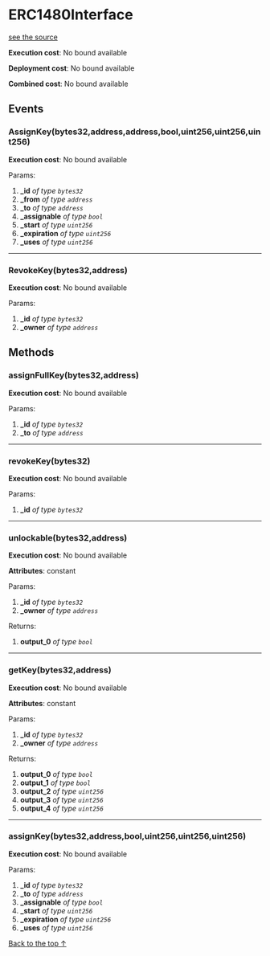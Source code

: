 # ERC1480Interface
[see the source](git+https://github.com/daostack/access_control/tree/master/contracts/ERC1480Interface.sol)


**Execution cost**: No bound available

**Deployment cost**: No bound available

**Combined cost**: No bound available


## Events
### AssignKey(bytes32,address,address,bool,uint256,uint256,uint256)


**Execution cost**: No bound available


Params:

1. **_id** *of type `bytes32`*
2. **_from** *of type `address`*
3. **_to** *of type `address`*
4. **_assignable** *of type `bool`*
5. **_start** *of type `uint256`*
6. **_expiration** *of type `uint256`*
7. **_uses** *of type `uint256`*

--- 
### RevokeKey(bytes32,address)


**Execution cost**: No bound available


Params:

1. **_id** *of type `bytes32`*
2. **_owner** *of type `address`*


## Methods
### assignFullKey(bytes32,address)


**Execution cost**: No bound available


Params:

1. **_id** *of type `bytes32`*
2. **_to** *of type `address`*


--- 
### revokeKey(bytes32)


**Execution cost**: No bound available


Params:

1. **_id** *of type `bytes32`*


--- 
### unlockable(bytes32,address)


**Execution cost**: No bound available

**Attributes**: constant


Params:

1. **_id** *of type `bytes32`*
2. **_owner** *of type `address`*

Returns:


1. **output_0** *of type `bool`*

--- 
### getKey(bytes32,address)


**Execution cost**: No bound available

**Attributes**: constant


Params:

1. **_id** *of type `bytes32`*
2. **_owner** *of type `address`*

Returns:


1. **output_0** *of type `bool`*
2. **output_1** *of type `bool`*
3. **output_2** *of type `uint256`*
4. **output_3** *of type `uint256`*
5. **output_4** *of type `uint256`*

--- 
### assignKey(bytes32,address,bool,uint256,uint256,uint256)


**Execution cost**: No bound available


Params:

1. **_id** *of type `bytes32`*
2. **_to** *of type `address`*
3. **_assignable** *of type `bool`*
4. **_start** *of type `uint256`*
5. **_expiration** *of type `uint256`*
6. **_uses** *of type `uint256`*


[Back to the top ↑](#erc1480interface)
